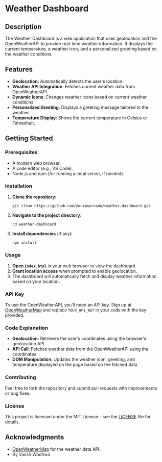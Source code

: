 # Weather Dashboard

## Description

The Weather Dashboard is a web application that uses geolocation and the OpenWeatherAPI to provide real-time weather information. It displays the current temperature, a weather icon, and a personalized greeting based on the weather conditions. 

## Features

- **Geolocation**: Automatically detects the user's location.
- **Weather API Integration**: Fetches current weather data from OpenWeatherAPI.
- **Dynamic Icons**: Changes weather icons based on current weather conditions.
- **Personalized Greeting**: Displays a greeting message tailored to the weather.
- **Temperature Display**: Shows the current temperature in Celsius or Fahrenheit.

## Getting Started

### Prerequisites

- A modern web browser.
- A code editor (e.g., VS Code).
- Node.js and npm (for running a local server, if needed).

### Installation

1. **Clone the repository**:
    ```bash
    git clone https://github.com/yourusername/weather-dashboard.git
    ```
2. **Navigate to the project directory**:
    ```bash
    cd weather-dashboard
    ```
3. **Install dependencies** (if any):
    ```bash
    npm install
    ```

### Usage

1. **Open `index.html`** in your web browser to view the dashboard.
2. **Grant location access** when prompted to enable geolocation.
3. The dashboard will automatically fetch and display weather information based on your location.

### API Key

To use the OpenWeatherAPI, you'll need an API key. Sign up at [OpenWeatherMap](https://home.openweathermap.org/users/sign_up) and replace `YOUR_API_KEY` in your code with the key provided.

### Code Explanation

- **Geolocation**: Retrieves the user's coordinates using the browser's geolocation API.
- **API Call**: Fetches weather data from the OpenWeatherAPI using the coordinates.
- **DOM Manipulation**: Updates the weather icon, greeting, and temperature displayed on the page based on the fetched data.

### Contributing

Feel free to fork the repository and submit pull requests with improvements or bug fixes.

### License

This project is licensed under the MIT License - see the [LICENSE](LICENSE) file for details.

## Acknowledgments

- [OpenWeatherMap](https://openweathermap.org/) for the weather data API.
- By Vansh Wadhwa


